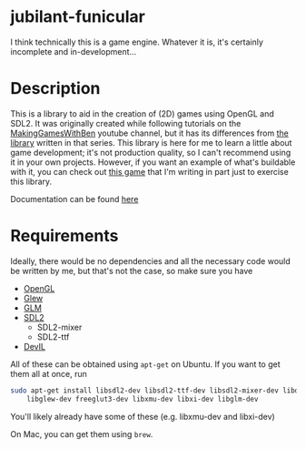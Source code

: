 # jubilant-funicular
I think technically this is a game engine. Whatever it is, it's certainly incomplete and in-development...

# Description
This is a library to aid in the creation of (2D) games using OpenGL and SDL2. It was originally created while following tutorials on the [MakingGamesWithBen](https://www.youtube.com/channel/UCL5m1_llmeiAdZMo_ZanIvg) youtube channel, but it has its differences from [the library](https://github.com/Barnold1953/GraphicsTutorials) written in that series. This library is here for me to learn a little about game development; it's not production quality, so I can't recommend using it in your own projects. However, if you want an example of what's buildable with it, you can check out [this game](https://github.com/NivenT/Planet) that I'm writing in part just to exercise this library.


Documentation can be found [here](https://nivent.github.io/jubilant-funicular/html/index.html)

# Requirements
Ideally, there would be no dependencies and all the necessary code would be written by me, but that's not the case, so make sure you have

* [OpenGL](https://www.opengl.org/)
* [Glew](http://glew.sourceforge.net/)
* [GLM](https://glm.g-truc.net/0.9.8/index.html)
* [SDL2](https://www.libsdl.org/download-2.0.php)
  * SDL2-mixer
  * SDL2-ttf
* [DevIL](http://openil.sourceforge.net/)

All of these can be obtained using `apt-get` on Ubuntu. If you want to get them all at once, run

```bash
sudo apt-get install libsdl2-dev libsdl2-ttf-dev libsdl2-mixer-dev libdevil-dev \
    libglew-dev freeglut3-dev libxmu-dev libxi-dev libglm-dev
```
You'll likely already have some of these (e.g. libxmu-dev and libxi-dev)

On Mac, you can get them using `brew`.
